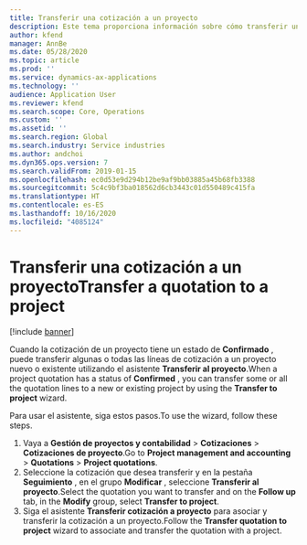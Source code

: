 ```yaml
---
title: Transferir una cotización a un proyecto
description: Este tema proporciona información sobre cómo transferir una cotización a un proyecto nuevo o existente.
author: kfend
manager: AnnBe
ms.date: 05/28/2020
ms.topic: article
ms.prod: ''
ms.service: dynamics-ax-applications
ms.technology: ''
audience: Application User
ms.reviewer: kfend
ms.search.scope: Core, Operations
ms.custom: ''
ms.assetid: ''
ms.search.region: Global
ms.search.industry: Service industries
ms.author: andchoi
ms.dyn365.ops.version: 7
ms.search.validFrom: 2019-01-15
ms.openlocfilehash: ec0d53e9d294b12be9af9bb03885a45b68fb3388
ms.sourcegitcommit: 5c4c9bf3ba018562d6cb3443c01d550489c415fa
ms.translationtype: HT
ms.contentlocale: es-ES
ms.lasthandoff: 10/16/2020
ms.locfileid: "4085124"
---
```

# <a name="transfer-a-quotation-to-a-project"></a><span data-ttu-id="432c1-103">Transferir una cotización a un proyecto</span><span class="sxs-lookup"><span data-stu-id="432c1-103">Transfer a quotation to a project</span></span>

[!include [banner](../includes/banner.md)]

<span data-ttu-id="432c1-104">Cuando la cotización de un proyecto tiene un estado de **Confirmado** , puede transferir algunas o todas las líneas de cotización a un proyecto nuevo o existente utilizando el asistente **Transferir al proyecto**.</span><span class="sxs-lookup"><span data-stu-id="432c1-104">When a project quotation has a status of **Confirmed** , you can transfer some or all the quotation lines to a new or existing project by using the **Transfer to project** wizard.</span></span> 

<span data-ttu-id="432c1-105">Para usar el asistente, siga estos pasos.</span><span class="sxs-lookup"><span data-stu-id="432c1-105">To use the wizard, follow these steps.</span></span>

1. <span data-ttu-id="432c1-106">Vaya a **Gestión de proyectos y contabilidad** > **Cotizaciones** > **Cotizaciones de proyecto**.</span><span class="sxs-lookup"><span data-stu-id="432c1-106">Go to **Project management and accounting** > **Quotations** > **Project quotations**.</span></span>
2. <span data-ttu-id="432c1-107">Seleccione la cotización que desea transferir y en la pestaña **Seguimiento** , en el grupo **Modificar** , seleccione **Transferir al proyecto**.</span><span class="sxs-lookup"><span data-stu-id="432c1-107">Select the quotation you want to transfer and on the **Follow up** tab, in the **Modify** group, select **Transfer to project**.</span></span>
3. <span data-ttu-id="432c1-108">Siga el asistente **Transferir cotización a proyecto** para asociar y transferir la cotización a un proyecto.</span><span class="sxs-lookup"><span data-stu-id="432c1-108">Follow the **Transfer quotation to project** wizard to associate and transfer the quotation with a project.</span></span>
